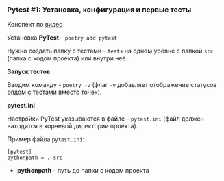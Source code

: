 ### Pytest #1: Установка, конфигурация и первые тесты

Конспект по [видео](https://www.youtube.com/watch?v=VXMECr4_-tE&list=PLeLN0qH0-mCVdHgdjlnKTl4jKuJgCK-4b&index=2)

Установка **PyTest** - `poetry add pytest`

Нужно создать папку с тестами - `tests` на одном уровне с папкой `src` (папка с кодом проекта) или внутри неё.

**Запуск тестов**

Вводим команду - `poetry -v` (флаг `-v` добавляет отображение статусов рядом с тестами вместо точек).

**pytest.ini**

Настройки PyTest указываются в файле - `pytest.ini` (файл должен находится в корневой директории проекта).

Пример файла `pytest.ini`:

```
[pytest]
pythonpath = . src
```

* **pythonpath** - путь до папки с кодом проекта